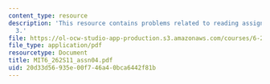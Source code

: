 ```yaml
---
content_type: resource
description: 'This resource contains problems related to reading assignments: chapter
  3.'
file: https://ol-ocw-studio-app-production.s3.amazonaws.com/courses/6-262-discrete-stochastic-processes-spring-2011/20d33d56935e00f746a40bca6442f81b_MIT6_262S11_assn04.pdf
file_type: application/pdf
resourcetype: Document
title: MIT6_262S11_assn04.pdf
uid: 20d33d56-935e-00f7-46a4-0bca6442f81b
---
```


